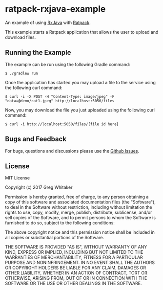 # ratpack-rxjava-example
An example of using [RxJava](https://github.com/ReactiveX/RxJava) with [Ratpack](https://ratpack.io/).

This example starts a Ratpack application that allows the user to upload and download files.

## Running the Example
The example can be run using the following Gradle command:

    $ ./gradlew run

Once the application has started you may upload a file to the service using the following curl command:

    $ curl -i -X POST -H "Content-Type: image/jpeg" -F "data=@demo/cat1.jpeg" http://localhost:5050/files

Now, you may download the file you just uploaded using the following curl command:

    $ curl -i http://localhost:5050/files/{file id here}

## Bugs and Feedback
For bugs, questions and discussions please use the [Github Issues](https://github.com/gregwhitaker/ratpack-rxjava-example/issues).

## License
MIT License

Copyright (c) 2017 Greg Whitaker

Permission is hereby granted, free of charge, to any person obtaining a copy
of this software and associated documentation files (the "Software"), to deal
in the Software without restriction, including without limitation the rights
to use, copy, modify, merge, publish, distribute, sublicense, and/or sell
copies of the Software, and to permit persons to whom the Software is
furnished to do so, subject to the following conditions:

The above copyright notice and this permission notice shall be included in all
copies or substantial portions of the Software.

THE SOFTWARE IS PROVIDED "AS IS", WITHOUT WARRANTY OF ANY KIND, EXPRESS OR
IMPLIED, INCLUDING BUT NOT LIMITED TO THE WARRANTIES OF MERCHANTABILITY,
FITNESS FOR A PARTICULAR PURPOSE AND NONINFRINGEMENT. IN NO EVENT SHALL THE
AUTHORS OR COPYRIGHT HOLDERS BE LIABLE FOR ANY CLAIM, DAMAGES OR OTHER
LIABILITY, WHETHER IN AN ACTION OF CONTRACT, TORT OR OTHERWISE, ARISING FROM,
OUT OF OR IN CONNECTION WITH THE SOFTWARE OR THE USE OR OTHER DEALINGS IN THE
SOFTWARE.